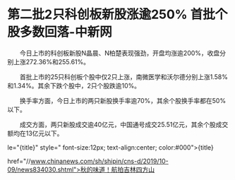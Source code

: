 # 第二批2只科创板新股涨逾250% 首批个股多数回落-中新网

　　今日上市的科创板新股N晶晨、N柏楚表现强劲，开盘均涨逾200%，收盘分别上涨272.36%和255.61%。

　　首批上市的25只科创板个股中仅2只上涨，南微医学和沃尔德分别上涨1.58%和1.34%。其余下跌个股中，2只个股跌逾10%。

　　换手率方面，今日上市的两只新股换手率逾70%，其余个股换手率都在50%以下。

　　成交方面，两只新股成交逾40亿元，中国通号成交25.51亿元，其余个股成交额均在13亿元以下。

le="{title}" style=" font-size:12px; text-align:center; color:#000">{title}

href="//www.chinanews.com/sh/shipin/cns-d/2019/10-09/news834030.shtml">秋的味道！航拍吉林四方山

